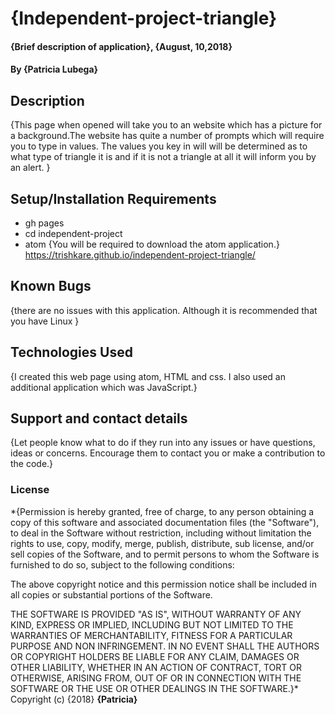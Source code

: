 # {Independent-project-triangle}
#### {Brief description of application}, {August, 10,2018}
#### By **{Patricia Lubega}**
## Description
{This page when opened will take you to an website which has a picture for a background.The website has quite a number of prompts which will require you to type in values. The values you key in will will be determined as to what type of triangle it is and if it is not a triangle at all it will inform you by an alert. }
## Setup/Installation Requirements
* gh pages
* cd independent-project
* atom
{You will be required to download the atom application.}
https://trishkare.github.io/independent-project-triangle/
## Known Bugs
{there are no issues with this application. Although it is recommended that you have Linux }
## Technologies Used
{I created this web page using atom, HTML and css. I also used an additional application which was JavaScript.}
## Support and contact details
{Let people know what to do if they run into any issues or have questions, ideas or concerns.  Encourage them to contact you or make a contribution to the code.}
### License
*{Permission is hereby granted, free of charge, to any person obtaining a copy of this software and associated documentation files (the "Software"), to deal in the Software without restriction, including without limitation the rights to use, copy, modify, merge, publish, distribute, sub license, and/or sell copies of the Software, and to permit persons to whom the Software is furnished to do so, subject to the following conditions:

The above copyright notice and this permission notice shall be included in all copies or substantial portions of the Software.

THE SOFTWARE IS PROVIDED "AS IS", WITHOUT WARRANTY OF ANY KIND, EXPRESS OR IMPLIED, INCLUDING BUT NOT LIMITED TO THE WARRANTIES OF MERCHANTABILITY, FITNESS FOR A PARTICULAR PURPOSE AND NON INFRINGEMENT. IN NO EVENT SHALL THE AUTHORS OR COPYRIGHT HOLDERS BE LIABLE FOR ANY CLAIM, DAMAGES OR OTHER LIABILITY, WHETHER IN AN ACTION OF CONTRACT, TORT OR OTHERWISE, ARISING FROM, OUT OF OR IN CONNECTION WITH THE SOFTWARE OR THE USE OR OTHER DEALINGS IN THE SOFTWARE.}*
Copyright (c) {2018} **{Patricia}**
